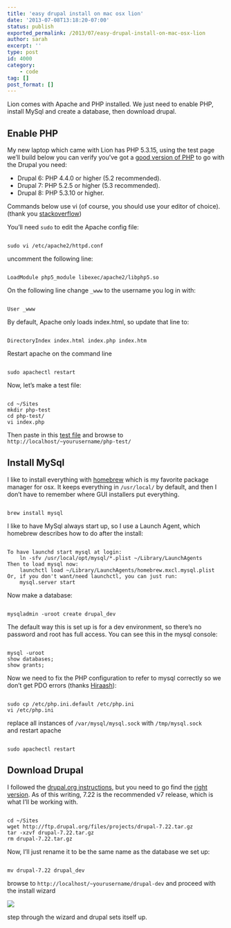 ```yaml
---
title: 'easy drupal install on mac osx lion'
date: '2013-07-08T13:18:20-07:00'
status: publish
exported_permalink: /2013/07/easy-drupal-install-on-mac-osx-lion
author: sarah
excerpt: ''
type: post
id: 4000
category:
    - code
tag: []
post_format: []
---
```

Lion comes with Apache and PHP installed. We just need to enable PHP, install MySql and create a database, then download drupal.

Enable PHP
----------

My new laptop which came with Lion has PHP 5.3.15, using the test page we’ll build below you can verify you’ve got a [good version of PHP](https://drupal.org/requirements) to go with the Drupal you need:

- Drupal 6: PHP 4.4.0 or higher (5.2 recommended).
- Drupal 7: PHP 5.2.5 or higher (5.3 recommended).
- Drupal 8: PHP 5.3.10 or higher.

 Commands below use vi (of course, you should use your editor of choice). (thank you [stackoverflow](http://stackoverflow.com/questions/6790568/how-do-you-get-php-working-on-mac-os-x-lion-10-7))

You’ll need `sudo` to edit the Apache config file:

```
 
sudo vi /etc/apache2/httpd.conf
```

uncomment the following line:

```

LoadModule php5_module libexec/apache2/libphp5.so
```

On the following line change `_www` to the username you log in with:

```

User _www
```

By default, Apache only loads index.html, so update that line to:

```

DirectoryIndex index.html index.php index.htm
```

Restart apache on the command line

```

sudo apachectl restart
```

Now, let’s make a test file:

```

cd ~/Sites
mkdir php-test
cd php-test/
vi index.php
```

Then paste in this [test file](https://gist.github.com/ultrasaurus/5943921) and browse to `http://localhost/~yourusername/php-test/`

Install MySql
-------------

I like to install everything with [homebrew](http://mxcl.github.io/homebrew/) which is my favorite package manager for osx. It keeps everything in `/usr/local/` by default, and then I don’t have to remember where GUI installers put everything.

```
 
brew install mysql
```

I like to have MySql always start up, so I use a Launch Agent, which homebrew describes how to do after the install:

```

To have launchd start mysql at login:
    ln -sfv /usr/local/opt/mysql/*.plist ~/Library/LaunchAgents
Then to load mysql now:
    launchctl load ~/Library/LaunchAgents/homebrew.mxcl.mysql.plist
Or, if you don't want/need launchctl, you can just run:
    mysql.server start
```

Now make a database:

```

mysqladmin -uroot create drupal_dev
```

The default way this is set up is for a dev environment, so there’s no password and root has full access. You can see this in the mysql console:

```

mysql -uroot
show databases;
show grants;
```

Now we need to fix the PHP configuration to refer to mysql correctly so we don’t get PDO errors (thanks [Hiraash](http://blog.hiraash.org/2012/09/17/pdo-for-the-default-installation-of-php-on-mac-osx/)):

```

sudo cp /etc/php.ini.default /etc/php.ini
vi /etc/php.ini
```

replace all instances of `/var/mysql/mysql.sock` with `/tmp/mysql.sock`  
and restart apache

```

sudo apachectl restart
```

Download Drupal
---------------

I followed the [drupal.org instructions](https://drupal.org/documentation/install/download), but you need to go find the [right version](https://drupal.org/project/Drupal). As of this writing, 7.22 is the recommended v7 release, which is what I’ll be working with.

```

cd ~/Sites
wget http://ftp.drupal.org/files/projects/drupal-7.22.tar.gz
tar -xzvf drupal-7.22.tar.gz
rm drupal-7.22.tar.gz
```

Now, I’ll just rename it to be the same name as the database we set up:

```

mv drupal-7.22 drupal_dev
```

browse to `http://localhost/~yourusername/drupal-dev` and proceed with the install wizard

![](http://monosnap.com/image/ocxB8VYvpm1SC0HafuKPcSXfp.png)

step through the wizard and drupal sets itself up.